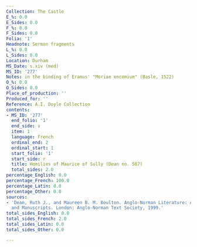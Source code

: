 ```yaml
---
Collection: The Castle
E_%: 0.0
E_Sides: 0.0
F_%: 0.0
F_Sides: 0.0
Folia: '1'
Headnote: Sermon fragments
L_%: 0.0
L_Sides: 0.0
Location: Durham
MS_Date: s.xiv (med)
MS_ID: '277'
Notes: in the binding of Eramus' "Moriae encomium" (Basle, 1522)
O_%: 0.0
O_Sides: 0.0
Place_of_production: ''
Produced_for: ''
Reference: A.I. Doyle Collection
contents:
- MS_ID: '277'
  end_folio: '1'
  end_side: v
  item: 1
  language: French
  ordinal_end: 2
  ordinal_start: 1
  start_folio: '1'
  start_side: r
  title: Homilies of Maurice of Sully (Dean no. 587)
  total_sides: 2.0
percentage_English: 0.0
percentage_French: 100.0
percentage_Latin: 0.0
percentage_Other: 0.0
sources:
- 'Dean, Ruth J., and Maureen B. M. Boulton. Anglo-Norman Literature: A Guide to Texts
  and Manuscripts. London: Anglo-Norman Text Society, 1999.'
total_sides_English: 0.0
total_sides_French: 2.0
total_sides_Latin: 0.0
total_sides_Other: 0.0

---
```

